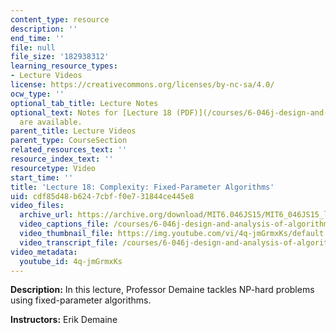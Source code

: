 ```yaml
---
content_type: resource
description: ''
end_time: ''
file: null
file_size: '182938312'
learning_resource_types:
- Lecture Videos
license: https://creativecommons.org/licenses/by-nc-sa/4.0/
ocw_type: ''
optional_tab_title: Lecture Notes
optional_text: Notes for [Lecture 18 (PDF)](/courses/6-046j-design-and-analysis-of-algorithms-spring-2015/resources/mit6_046js15_lec18)
  are available.
parent_title: Lecture Videos
parent_type: CourseSection
related_resources_text: ''
resource_index_text: ''
resourcetype: Video
start_time: ''
title: 'Lecture 18: Complexity: Fixed-Parameter Algorithms'
uid: cdf85d48-b624-7cbf-f0e7-31844ce445e8
video_files:
  archive_url: https://archive.org/download/MIT6.046JS15/MIT6_046JS15_lec18_300k.mp4
  video_captions_file: /courses/6-046j-design-and-analysis-of-algorithms-spring-2015/910376eca1255e5b8e4efcd5d8da773b_4q-jmGrmxKs.vtt
  video_thumbnail_file: https://img.youtube.com/vi/4q-jmGrmxKs/default.jpg
  video_transcript_file: /courses/6-046j-design-and-analysis-of-algorithms-spring-2015/b145855395face57d2bdd372c51f91cd_4q-jmGrmxKs.pdf
video_metadata:
  youtube_id: 4q-jmGrmxKs
---
```


**Description:** In this lecture, Professor Demaine tackles NP-hard problems using fixed-parameter algorithms.

**Instructors:** Erik Demaine

